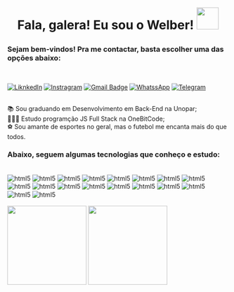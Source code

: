 <h1 align="center">

Fala, galera! Eu sou o Welber! <img src="https://i.pinimg.com/originals/d9/2e/10/d92e10f33bdc7ed0127a5ddd22e80828.gif" width="50">
</h1>


<h3>
Sejam bem-vindos! Pra me contactar, basta escolher uma das opções abaixo:
</h3>
<br>

[![LiknkedIn](https://img.shields.io/badge/LinkedIn-0077B5?style=for-the-badge&logo=linkedin&logoColor=white)](https://www.linkedin.com/in/welber-nogueira-7705031b2/) [![Instragram](https://img.shields.io/badge/Instagram-E4405F?style=for-the-badge&logo=instagram&logoColor=white)](https://www.instagram.com/welbernogueira/)
[![Gmail Badge](https://img.shields.io/badge/Gmail-D14836?style=for-the-badge&logo=gmail&logoColor=white)](mailto:welberk87@gmail.com) [![WhatssApp](https://img.shields.io/badge/WhatsApp-25D366.svg?style=for-the-badge&logo=WhatsApp&logoColor=white)](https://bit.ly/3NtkzCK) [![Telegram](https://img.shields.io/badge/Telegram-26A5E4.svg?style=for-the-badge&logo=Telegram&logoColor=white)](https://t.me/welbernogueira)

<br>
 📚 Sou graduando em Desenvolvimento em Back-End na Unopar; 
<br> 
 👨🏻‍💻 Estudo programção JS Full Stack na OneBitCode;
<br> 
 ⚽ Sou amante de esportes no geral, mas o futebol me encanta mais do que todos.

<br>

<div>

### Abaixo, seguem algumas tecnologias que conheço e estudo:

<div style="display: inline_block"><br/>
<img align="center" alt="html5" src="https://img.shields.io/badge/HTML5-E34F26?style=for-the-badge&logo=html5&logoColor=white"/>
<img align="center" alt="html5" src="https://img.shields.io/badge/CSS3-1572B6?style=for-the-badge&logo=css3&logoColor=white"/> <img align="center" alt="html5" src="https://img.shields.io/badge/Ruby-CC342D?style=for-the-badge&logo=ruby&logoColor=white"/> <img align="center" alt="html5" src="https://img.shields.io/badge/JavaScript-F7DF1E?style=for-the-badge&logo=javascript&logoColor=black"/> <img align="center" alt="html5" src="https://img.shields.io/badge/TypeScript-007ACC?style=for-the-badge&logo=typescript&logoColor=white"/> <img align="center" alt="html5" src="https://img.shields.io/badge/Sass-CC6699?style=for-the-badge&logo=sass&logoColor=white"/> <img align="center" alt="html5" src="https://img.shields.io/badge/Bootstrap-563D7C?style=for-the-badge&logo=bootstrap&logoColor=white"/> <img align="center" alt="html5" src="https://img.shields.io/badge/React-20232A?style=for-the-badge&logo=react&logoColor=61DAFB"/>  <img align="center" alt="html5" src="https://img.shields.io/badge/Next.js-000000.svg?style=for-the-badge&logo=nextdotjs&logoColor=white"/> <img align="center" alt="html5" src="https://img.shields.io/badge/Bulma-00D1B2.svg?style=for-the-badge&logo=Bulma&logoColor=white"/> <img align="center" alt="html5" src="https://img.shields.io/badge/Node.js-339933.svg?style=for-the-badge&logo=nodedotjs&logoColor=white"/> <img align="center" alt="html5" src="https://img.shields.io/badge/MongoDB-47A248.svg?style=for-the-badge&logo=MongoDB&logoColor=white"/> <img align="center" alt="html5" src="https://img.shields.io/badge/Microsoft%20SQL%20Server-CC2927.svg?style=for-the-badge&logo=Microsoft-SQL-Server&logoColor=white"/> <img align="center" alt="html5" src="https://img.shields.io/badge/Git-F05032.svg?style=for-the-badge&logo=Git&logoColor=white"/> <img align="center" alt="html5" src="https://img.shields.io/badge/GitHub-181717.svg?style=for-the-badge&logo=GitHub&logoColor=white"/> <img align="center" alt="html5" src="https://img.shields.io/badge/C-00599C?style=for-the-badge&logo=c&logoColor=white"/> <img align="center" alt="html5" src="https://img.shields.io/badge/Java-ED8B00?style=for-the-badge&logo=openjdk&logoColor=white"/> <img align="center" alt="html5" src="https://img.shields.io/badge/Salesforce-00A1E0.svg?style=for-the-badge&logo=Salesforce&logoColor=white"/>
 </div> <br>
 </div>
 
<div>
<img height="180em" src="https://github-readme-stats.vercel.app/api?username=welbernogueira&show_icons=true&theme=tokyonight"/> 
 
 <img height="180em" src="https://github-readme-stats.vercel.app/api/top-langs/?username=welbernogueira&layout=compact&langs_count=6&theme=tokyonight"/>
</div>
